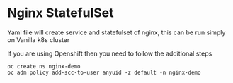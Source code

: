 # Nginx StatefulSet

Yaml file will create service and statefulset of nginx, this can be run simply on Vanilla k8s cluster

If you are using Openshift then you need to follow the additional steps 
```file
oc create ns nginx-demo
oc adm policy add-scc-to-user anyuid -z default -n nginx-demo

```

